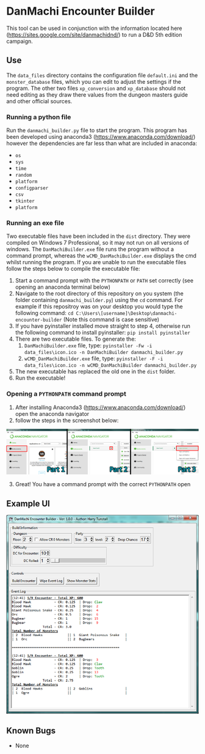 # DanMachi Encounter Builder

This tool can be used in conjunction with the information located here (https://sites.google.com/site/danmachidnd/) to run a D&D 5th edition campaign.

## Use

The `data_files` directory contains the configuration file `default.ini` and the `monster_database` files, which you can edit to adjust the settings if the program. The other two files `xp_conversion` and `xp_database` should not need editing as they draw there values from the dungeon masters guide and other official sources.

### Running a python file
Run the `danmachi_builder.py` file to start the program. This program has been developed using anaconda3 (https://www.anaconda.com/download/) however the dependencies are far less than what are included in anaconda:

- `os`
- `sys`
- `time`
- `random`
- `platform`
- `configparser`
- `csv`
- `tkinter`
- `platform`

### Running an exe file
Two executable files have been included in the `dist` directory. They were compiled on Windows 7 Professional, so it may not run on all versions of windows. The `DanMachiBuilder.exe` file runs the program without a command prompt, whereas the `wCMD_DanMachiBuilder.exe`  displays the cmd whilst running the program. If you are unable to run the executable files follow the steps below to compile the executable file:

1. Start a command prompt with the `PYTHONPATH` or `PATH` set correctly (see opening an anaconda terminal below)
2. Navigate to the root directory of this repository on you system (the folder containing `danmachi_builder.py`) using the `cd` command. For example if this repositroy was on your desktop you would type the following command: `cd C:\Users\[username]\Desktop\danmachi-encounter-builder` (Note this command is case sensitive)
3. If you have pyinstaller installed move straight to step 4, otherwise run the following command to install pyinstaller: `pip install pyinstaller`
4. There are two executable files. To generate the:
    1. `DanMachiBuilder.exe` file, type: `pyinstaller -Fw -i data_files\icon.ico -n DanMachiBuilder danmachi_builder.py`
    2. `wCMD_DanMachiBuilder.exe` file, type: `pyinstaller -F -i data_files\icon.ico -n wCMD_DanMachiBuilder danmachi_builder.py`
5. The new executable has replaced the old one in the `dist` folder.
6. Run the executable!

### Opening a `PYTHONPATH` command prompt
1. After installing Anaconda3 (https://www.anaconda.com/download/) open the anaconda navigator
2. follow the steps in the screenshot below:

![alt text](https://raw.githubusercontent.com/htunstall/danmachi-encounter-builder/master/documentation/images/anaconda-navigator-open-teminal.png)

3. Great! You have a command prompt with the correct `PYTHONPATH` open

## Example UI

![alt text](https://raw.githubusercontent.com/htunstall/danmachi-encounter-builder/master/documentation/images/example_ui.png)

## Known Bugs

- None

